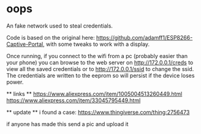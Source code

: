 # oops
An fake network used to steal credentials.

Code is based on the original here: https://github.com/adamff1/ESP8266-Captive-Portal, with some tweaks to work with a display.

Once running, if you connect to the wifi from a pc (probably easier than your phone) you can browse to the web server on http://172.0.0.1/creds to view all the saved credentials or to http://172.0.0.1/ssid to change the ssid.
The credentials are written to the eeprom so will persist if the device loses power.

** links **
https://www.aliexpress.com/item/1005004513260449.html
https://www.aliexpress.com/item/33045795449.html

** update **
i found a case: https://www.thingiverse.com/thing:2756473


if anyone has made this send a pic and upload it
